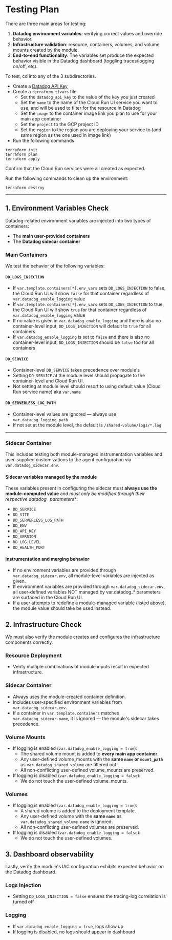 # Testing Plan

There are three main areas for testing:

1. **Datadog environment variables**: verifying correct values and override behavior.
2. **Infrastructure validation**: resource, containers, volumes, and volume mounts created by the module.
3. **End-to-end functionality**: The variables set produce the expected behavior visible in the Datadog dashboard (toggling traces/logging on/off, etc).

To test, cd into any of the 3 subdirectories.
* Create a [Datadog API Key](https://app.datadoghq.com/organization-settings/api-keys)
* Create a `terraform.tfvars` file
  - Set the `datadog_api_key` to the value of the key you just created
  - Set the `name` to the name of the Cloud Run UI service you want to use, and will be used to filter for the resource in Datadog
  - Set the `image` to the container image link you plan to use for your main app container
  - Set the `project` to the GCP project ID
  - Set the `region` to the region you are deploying your service to (and same region as the one used in image link)
* Run the following commands

```
terraform init
terraform plan
terraform apply
```

Confirm that the Cloud Run services were all created as expected.

Run the following commands to clean up the environment:

```
terraform destroy
```

---

## 1. Environment Variables Check

Datadog-related environment variables are injected into two types of containers:

- The **main user-provided containers**
- The **Datadog sidecar container**

### Main Containers

We test the behavior of the following variables:

#### `DD_LOGS_INJECTION`

- If `var.template.containers[*].env_vars` sets `DD_LOGS_INJECTION` to false, the Cloud Run UI will show `false` for that container regardless of `var.datadog_enable_logging` value
- If `var.template.containers[*].env_vars` sets `DD_LOGS_INJECTION` to true, the Cloud Run UI will show `true` for that container regardless of `var.datadog_enable_logging` value
- If no value is given in `var.datadog_enable_logging` and there is also no container-level input, `DD_LOGS_INJECTION` will default to `true` for all containers
- If `var.datadog_enable_logging` is set to `false` and there is also no container-level input, `DD_LOGS_INJECTION` should be `false` too for all containers

#### `DD_SERVICE`

- Container-level `DD_SERVICE` takes precedence over module's
- Setting `DD_SERVICE` at the module level should propagate to the container-level and Cloud Run UI.
- Not setting at module level should resort to using default value (Cloud Run service name) aka `var.name`

#### `DD_SERVERLESS_LOG_PATH`

- Container-level values are ignored — always use `var.datadog_logging_path`
- If not set at the module level, the default is `/shared-volume/logs/*.log`

---

### Sidecar Container

This includes testing both module-managed instrumentation variables and user-supplied customizations to the agent configuration via `var.datadog_sidecar.env`.

#### Sidecar variables managed by the module

These variables present in configuring the sidecar must **always use the module-computed value** and **must only be modified through their respective datadog_* parameters**:

- `DD_SERVICE`
- `DD_SITE`
- `DD_SERVERLESS_LOG_PATH`
- `DD_ENV`
- `DD_API_KEY`
- `DD_VERSION`
- `DD_LOG_LEVEL`
- `DD_HEALTH_PORT`

#### Instrumentation and merging behavior

- If no environment variables are provided through `var.datadog_sidecar.env`, all module-level variables are injected as given.
- If environment variables are provided through `var.datadog_sidecar.env`, all user-defined variables NOT managed by var.datadog_* parameters are surfaced in the Cloud Run UI.
- If a user attempts to redefine a module-managed variable (listed above), the module value should take be used instead.


## 2. Infrastructure Check

We must also verify the module creates and configures the infrastructure components correctly.

### Resource Deployment

- Verify multiple combinations of module inputs result in expected infrastructure.

### Sidecar Container

- Always uses the module-created container definition.
- Includes user-specified environment variables from `var.datadog_sidecar.env`.
- If a container in `var.template.containers` matches `var.datadog_sidecar.name`, it is ignored — the module's sidecar takes precedence.

### Volume Mounts

- If logging is enabled (`var.datadog_enable_logging = true`):
  - The shared volume mount is added to **every main app container**.
  - Any user-defined volume_mounts with the **same `name` or `mount_path`** as `var.datadog_shared_volume` are filtered out.
  - All non-conflicting user-defined volume_mounts are preserved.
- If logging is disabled (`var.datadog_enable_logging = false`):
  - We do not touch the user-defined volume_mounts.

### Volumes

- If logging is enabled (`var.datadog_enable_logging = true`):
  - A shared volume is added to the deployment template.
  - Any user-defined volume with the **same `name`** as `var.datadog_shared_volume.name` is ignored.
  - All non-conflicting user-defined volumes are preserved.
- If logging is disabled (`var.datadog_enable_logging = false`):
  - We do not touch the user-defined volumes.


## 3. Dashboard observability

Lastly, verify the module's IAC configuration exhibits expected behavior on the Datadog dashboard.

### Logs Injection

- Setting `DD_LOGS_INJECTION = false` ensures the tracing-log correlation is turned off

### Logging

- If `var.datadog_enable_logging = true`, logs show up
- If logging is disabled, no logs should appear in dashboard
